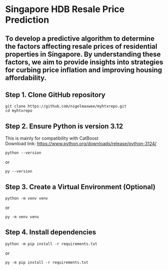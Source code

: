# Singapore HDB Resale Price Prediction

## To develop a predictive algorithm to determine the factors affecting resale prices of residential properties in Singapore. By understanding these factors, we aim to provide insights into strategies for curbing price inflation and improving housing affordability.

## Step 1. Clone GitHub repository 
```
git clone https://github.com/nigelmaxwee/myhtxrepo.git
cd myhtxrepo
```

## Step 2. Ensure Python is version 3.12
This is mainly for compatibility with CatBoost <br>
Download link: https://www.python.org/downloads/release/python-3124/
```
python --version
```
or
```
py --version
```

## Step 3. Create a Virtual Environment (Optional)
```
python -m venv venv
```
or
```
py -m venv venv
```

## Step 4. Install dependencies
```
python -m pip install -r requirements.txt
```
or
```
py -m pip install -r requirements.txt
```
